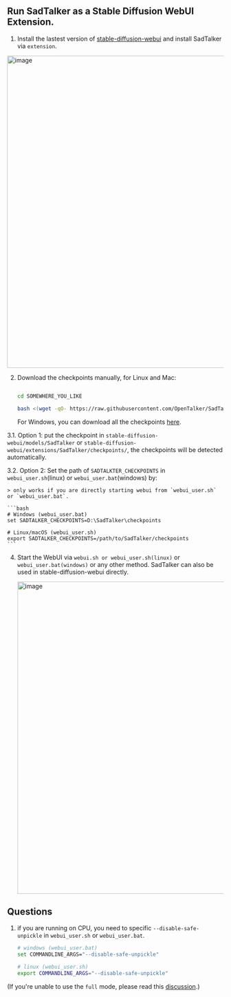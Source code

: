 ## Run SadTalker as a Stable Diffusion WebUI Extension.

1. Install the lastest version of [stable-diffusion-webui](https://github.com/AUTOMATIC1111/stable-diffusion-webui) and install SadTalker via `extension`.
<img width="726" alt="image" src="https://user-images.githubusercontent.com/4397546/230698519-267d1d1f-6e99-4dd4-81e1-7b889259efbd.png">

2. Download the checkpoints manually, for Linux and Mac:

    ```bash

    cd SOMEWHERE_YOU_LIKE

    bash <(wget -qO- https://raw.githubusercontent.com/OpenTalker/SadTalker/main/scripts/download_models.sh)
    ```

    For Windows, you can download all the checkpoints [here](https://github.com/OpenTalker/SadTalker/tree/main#2-download-models).

3.1. Option 1: put the checkpoint in `stable-diffusion-webui/models/SadTalker` or `stable-diffusion-webui/extensions/SadTalker/checkpoints/`, the checkpoints will be detected automatically.

3.2. Option 2: Set the path of `SADTALKTER_CHECKPOINTS` in `webui_user.sh`(linux) or `webui_user.bat`(windows) by:

    > only works if you are directly starting webui from `webui_user.sh` or `webui_user.bat`.

    ```bash
    # Windows (webui_user.bat)
    set SADTALKER_CHECKPOINTS=D:\SadTalker\checkpoints

    # Linux/macOS (webui_user.sh)
    export SADTALKER_CHECKPOINTS=/path/to/SadTalker/checkpoints
    ```

4. Start the WebUI via `webui.sh or webui_user.sh(linux)` or `webui_user.bat(windows)` or any other method. SadTalker can also be used in stable-diffusion-webui directly.
    
    <img width="726" alt="image" src="https://user-images.githubusercontent.com/4397546/230698614-58015182-2916-4240-b324-e69022ef75b3.png">
    
## Questions

1. if you are running on CPU, you need to specific `--disable-safe-unpickle` in `webui_user.sh` or `webui_user.bat`.

    ```bash
    # windows (webui_user.bat)
    set COMMANDLINE_ARGS="--disable-safe-unpickle"

    # linux (webui_user.sh)
    export COMMANDLINE_ARGS="--disable-safe-unpickle"
    ```



(If you're unable to use the `full` mode, please read this [discussion](https://github.com/Winfredy/SadTalker/issues/78).)
